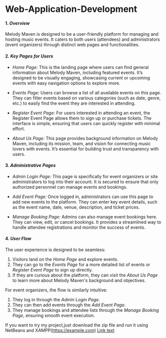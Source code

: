 # Web-Application-Development

#### 1. *Overview*
Melody Maven is designed to be a user-friendly platform for managing and hosting music events. It caters to both users (attendees) and administrators (event organizers) through distinct web pages and functionalities. 

#### 2. *Key Pages for Users*

- *Home Page:* 
  This is the landing page where users can find general information about Melody Maven, including featured events. It’s designed to be visually engaging, showcasing current or upcoming events with easy navigation options to explore more.

- *Events Page:*
  Users can browse a list of all available events on this page. They can filter events based on various categories (such as date, genre, etc.) to easily find the event they are interested in attending.

- *Register Event Page:*
  For users interested in attending an event, the Register Event Page allows them to sign up or purchase tickets. The interface is simple, ensuring that users can quickly register with minimal effort.

- *About Us Page:*
  This page provides background information on Melody Maven, including its mission, team, and vision for connecting music lovers with events. It’s essential for building trust and transparency with users.

#### 3. *Administrative Pages*

- *Admin Login Page:*
  This page is specifically for event organizers or site administrators to log into their account. It is secured to ensure that only authorized personnel can manage events and bookings.

- *Add Event Page:*
  Once logged in, administrators can use this page to add new events to the platform. They can enter key event details, such as the event name, date, venue, description, and ticket prices.

- *Manage Booking Page:*
  Admins can also manage event bookings here. They can view, edit, or cancel bookings. It provides a streamlined way to handle attendee registrations and monitor the success of events.

#### 4. *User Flow*

The user experience is designed to be seamless:
1. Visitors land on the *Home Page* and explore events.
2. They can go to the *Events Page* for a more detailed list of events or *Register Event Page* to sign up directly.
3. If they are curious about the platform, they can visit the *About Us Page* to learn more about Melody Maven's background and objectives.

For event organizers, the flow is similarly intuitive:
1. They log in through the *Admin Login Page*.
2. They can then add events through the *Add Event Page*.
3. They manage bookings and attendee lists through the *Manage Booking Page*, ensuring smooth event execution.

If you want to try my project,just download the zip file and run it using NetBeans and XAMPP(https://example.com)  [Link text](https://example.com)


